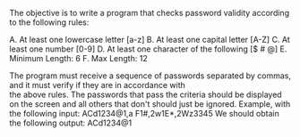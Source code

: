 The objective is to write a program that checks password validity according to the following rules:

A. At least one lowercase letter [a-z]
B. At least one capital letter [A-Z]
C. At least one number [0-9]
D. At least one character of the following [$ # @]
E. Minimum Length: 6
F. Max Length: 12

The program must receive a sequence of passwords separated by commas, and it must verify if they are in accordance with  
the above rules. 
The passwords that pass the criteria should be displayed on the screen and all others that don't should just be ignored. 
Example, with the following input:
ACd1234@1,a F1#,2w1E*,2Wz3345
We should obtain the following output:
ACd1234@1 
